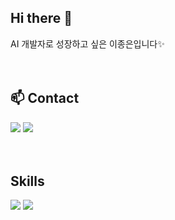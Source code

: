 ## Hi there 👋
AI 개발자로 성장하고 싶은 이종은입니다✨      
<br>
<br>

## 📫 Contact 
<a href="https://bellv.tistory.com/"><img src="https://img.shields.io/badge/Tistory-000000?style=flat-square&logo=tistory&logoColor=white"/></a> 
<img src="https://img.shields.io/badge/belleb724@gmail.com-EA4335?style=flat-square&logo=gmail&logoColor=white"/>     
<br>
<br>

## Skills
<img src="https://img.shields.io/badge/Python-3776AB?style=flat-square&logo=Python&logoColor=white"/>
<img src="https://img.shields.io/badge/MySQL-4479A1?style=flat-square&logo=MySQL&logoColor=white"/>

<!--
**vbellv/vbellv** is a ✨ _special_ ✨ repository because its `README.md` (this file) appears on your GitHub profile.

Here are some ideas to get you started:

- 🔭 I’m currently working on ...
- 🌱 I’m currently learning ...
- 👯 I’m looking to collaborate on ...
- 🤔 I’m looking for help with ...
- 💬 Ask me about ...
- 📫 How to reach me: ...
- 😄 Pronouns: ...
- ⚡ Fun fact: ...
-->
